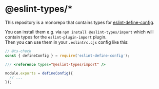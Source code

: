 # @eslint-types/\*

This repository is a monorepo that contains types for [eslint-define-config](https://github.com/eslint-types/eslint-define-config).

You can install them e.g. via `npm install @eslint-types/import` which will contain types for the `eslint-plugin-import` plugin.  
Then you can use them in your `.eslintrc.cjs` config like this:

```js
// @ts-check
const { defineConfig } = require('eslint-define-config');

/// <reference types="@eslint-types/import" />

module.exports = defineConfig({
  // ...
});
```

